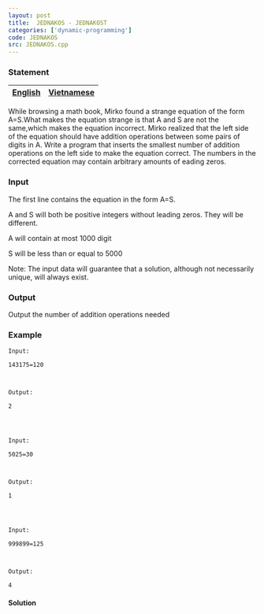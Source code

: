 ```yaml
---
layout: post
title:  JEDNAKOS - JEDNAKOST
categories: ['dynamic-programming']
code: JEDNAKOS
src: JEDNAKOS.cpp
---
```


### **Statement**

[English](/problems/JEDNAKOS/en/) | [Vietnamese](/problems/JEDNAKOS/vn/)  
---|---  
  
While browsing a math book, Mirko found a strange equation of the form
A=S.What makes the equation strange is that A and S are not the same,which
makes the equation incorrect. Mirko realized that the left side of the
equation should have addition operations between some pairs of digits in A.
Write a program that inserts the smallest number of addition operations on the
left side to make the equation correct. The numbers in the corrected equation
may contain arbitrary amounts of eading zeros.

### Input

The first line contains the equation in the form A=S.

A and S will both be positive integers without leading zeros. They will be
different.

A will contain at most 1000 digit

S will be less than or equal to 5000

Note: The input data will guarantee that a solution, although not necessarily
unique, will always exist.

### Output

Output the number of addition operations needed

### Example

    
    
    Input:
    143175=120
    
    Output:
    2
    
    
    
    Input:
    5025=30
    
    Output:
    1
    
    
    
    Input:
    999899=125
    
    Output:
    4
    



#### **Solution**



